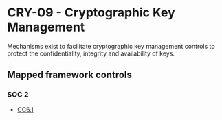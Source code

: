 # CRY-09 - Cryptographic Key Management
Mechanisms exist to facilitate cryptographic key management controls to protect the confidentiality, integrity and availability of keys.
## Mapped framework controls
### SOC 2
- [CC6.1](../soc2/cc61.md)
